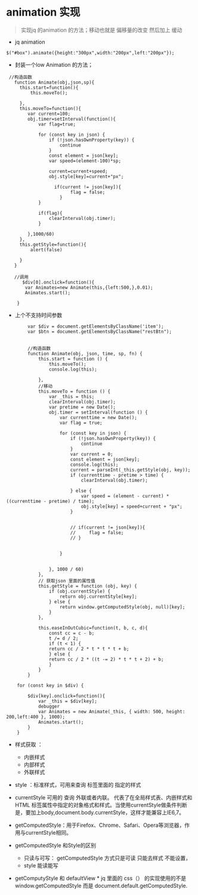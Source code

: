# animation 实现
>实现jq 的animation 的方法；移动也就是 偏移量的改变 然后加上 缓动


* jq animation

```
$("#box").animate({height:"300px",width:"200px",left:"200px"});

```
* 封装一个low Animation 的方法；
```
 //构造函数
   function Animate(obj,json,sp){
     this.start=function(){
         this.moveTo();

     },
     this.moveTo=function(){
        var current=100;
        obj.timer=setInterval(function(){
            var flag=true;
           
            for (const key in json) {
                if (!json.hasOwnProperty(key)) {
                    continue   
                }
                const element = json[key];
                var speed=(element-100)*sp;
                
                current=current+speed; 
                obj.style[key]=current+"px";

                  if(current != json[key]){
                        flag = false;
                    } 
            }

            if(flag){
                clearInterval(obj.timer);
            }

        },1000/60)  
     },
     this.getStyle=function(){
         alert(false)

     }
   }

   //调用
      $div[0].onclick=function(){
       var Animates=new Animate(this,{left:500,},0.01);
       Animates.start();   
   
    }
```
* 上个不支持时间参数
```
        var $div = document.getElementsByClassName('item');
        var $btn = document.getElementsByClassName("restBtn");
      

        //构造函数
        function Animate(obj, json, time, sp, fn) {
            this.start = function () {
                this.moveTo();
                console.log(this);

            },
            //移动
            this.moveTo = function () {
                var _this = this;
                clearInterval(obj.timer);
                var pretime = new Date();
                obj.timer = setInterval(function () {
                    var currenttime = new Date();
                    var flag = true;

                    for (const key in json) {
                        if (!json.hasOwnProperty(key)) {
                            continue
                        }
                        var current = 0;
                        const element = json[key];
                        console.log(this);
                        current = parseInt(_this.getStyle(obj, key));
                        if (currenttime - pretime > time) {
                            clearInterval(obj.timer);

                        } else {
                            var speed = (element - current) * ((currenttime - pretime) / time);
                            obj.style[key] = speed+current + "px";
                        }


                        // if(current != json[key]){
                        //     flag = false;
                        // } 


                    }


                }, 1000 / 60)
            },
            // 获取json 里面的属性值
            this.getStyle = function (obj, key) {
                if (obj.currentStyle) {
                    return obj.currentStyle[key];
                } else {
                    return window.getComputedStyle(obj, null)[key];
                }
            },

            this.easeInOutCubic=function(t, b, c, d){
                const cc = c - b;
                t /= d / 2;
                if (t < 1) {
                return cc / 2 * t * t * t + b;
                } else {
                return cc / 2 * ((t -= 2) * t * t + 2) + b;
                }
            }
        }

    for (const key in $div) {
        
        $div[key].onclick=function(){
            var _this = $div[key];
            debugger
            var Animates = new Animate(_this, { width: 500, height: 200,left:400 }, 1000);
            Animates.start();
        }
    }
```
* 样式获取 ：
    * 内嵌样式
    * 内部样式
    * 外联样式
* style ：标准样式，可用来查询 标签里面的 指定的样式
* currentStyle 可用的 查询 外联或者内联。 代表了在全局样式表、内嵌样式和 HTML 标签属性中指定的对象格式和样式。当使用currentStyle做条件判断是，要加上body,document.body.currentStyle，这样才能兼容上IE6,7。
* getComputedStyle：用于Firefox、Chrome、Safari、Opera等浏览器，作用与currentStyle相同。
* getComputedStyle 和Style的区别
     * 只读与可写： getComputedStyle 方式只是可读 只能去样式 不能设置，
     * style 能读能写 

* getComputyStyle 和 defaultView 
      * jq 里面的 css（） 的实现使用的不是window.getComputedStyle 而是 document.default.getComputedStyle.

